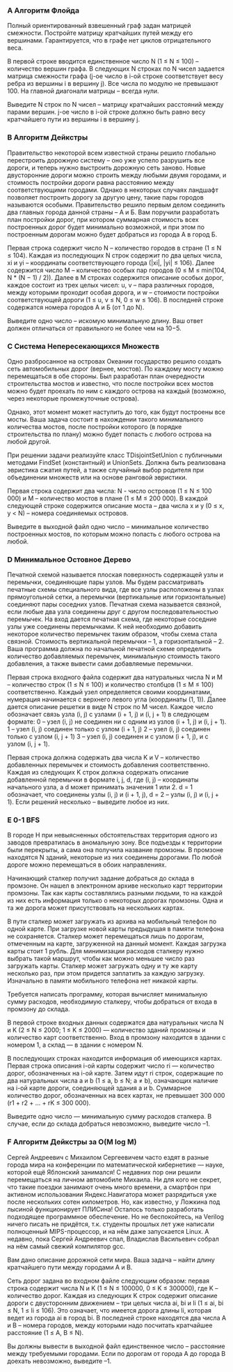 ### A Алгоритм Флойда
Полный ориентированный взвешенный граф задан матрицей смежности. Постройте матрицу кратчайших путей между его вершинами. Гарантируется, что в графе нет циклов отрицательного веса.

В первой строке вводится единственное число N (1 ≤ N ≤ 100) – количество вершин графа. В следующих N строках по N чисел задается матрица смежности графа (j-ое число в i-ой строке соответствует весу ребра из вершины i в вершину j). Все числа по модулю не превышают 100. На главной диагонали матрицы – всегда нули.

Выведите N строк по N чисел – матрицу кратчайших расстояний между парами вершин. j-ое число в i-ой строке должно быть равно весу кратчайшего пути из вершины i в вершину j.


### B Алгоритм Дейкстры
Правительство некоторой всем известной страны решило глобально перестроить дорожную систему – оно уже успело разрушить все дороги, и теперь нужно выстроить дорожную сеть заново. Новые двусторонние дороги можно строить между любыми двумя городами, и стоимость постройки дороги равна расстоянию между соответствующими городами. Однако в некоторых случаях ландшафт позволяет построить дорогу за другую цену, такие пары городов называются особыми. Правительство решило первым делом соединить два главных города данной страны – А и Б. Вам поручили разработать план постройки дорог, при котором суммарная стоимость всех построенных дорог будет минимально возможной, и при этом по построенным дорогам можно будет добраться из города А в город Б.

Первая строка содержит число N – количество городов в стране (1 ≤ N ≤ 104). Каждая из последующих N строк содержит по два целых числа, xi и yi – координаты соответствующего города (|xi|, |yi| ≤ 106). Далее содержится число M – количество особых пар городов (0 ≤ M ≤ min(104, N * (N − 1) / 2)). Далее в M строках содержится описание особых дорог, каждое состоит из трех целых чисел: u, v – пара различных городов, между которыми проходит особая дорога, и w – стоимости постройки соответствующей дороги (1 ≤ u, v ≤ N, 0 ≤ w ≤ 106). В последней строке содержатся номера городов А и Б (от 1 до N).

Выведите одно число – искомую минимальную длину. Ваш ответ должен отличаться от правильного не более чем на 10−5.

### C Система Непересекающихся Множеств
Одно разбросанное на островах Океании государство решило создать сеть автомобильных дорог (вернее, мостов). По каждому мосту можно перемещаться в обе стороны. Был разработан план очередности строительства мостов и известно, что после постройки всех мостов можно будет проехать по ним с каждого острова на каждый (возможно, через некоторые промежуточные острова).

Однако, этот момент может наступить до того, как будут построены все мосты. Ваша задача состоит в нахождении такого минимального количества мостов, после постройки которого (в порядке строительства по плану) можно будет попасть с любого острова на любой другой.

При решении задачи реализуйте класс TDisjointSetUnion с публичными методами FindSet (константный) и UnionSets. Должна быть реализована эвристика сжатия путей, а также случайный выбор родителя при объединении множеств или на основе ранговой эвристики.

Первая строка содержит два числа: N - число островов (1 ≤ N ≤ 100 000) и M – количество мостов в плане (1 ≤ M ≤ 200 000). В каждой следующей строке содержится описание моста – два числа x и y (0 ≤ x, y < N) – номера соединяемых островов.

Выведите в выходной файл одно число – минимальное количество построенных мостов, по которым можно попасть с любого острова на любой.

### D Минимальное Остовное Дерево
Печатной схемой называется плоская поверхность содержащей узлы и перемычки, соединяющие пары узлов. Мы будем рассматривать печатные схемы специального вида, где все узлы расположены в узлах прямоугольной сетки, а перемычки (вертикальные или горизонтальные) соединяют пары соседних узлов. Печатная схема называется связной, если любые два узла соединены друг с другом последовательностью перемычек. На вход дается печатная схема, где некоторые соседние узлы уже соединены перемычками. К ней необходимо добавить некоторое количество перемычек таким образом, чтобы схема стала связной. Стоимость вертикальной перемычки – 1, а горизонтальной – 2. Ваша программа должна по начальной печатной схеме определить количество добавляемых перемычек, минимальную стоимость такого добавления, а также вывести сами добавляемые перемычки.

Первая строка входного файла содержит два натуральных числа N и M – количество строк (1 ≤ N ≤ 100) и количество столбцов (1 ≤ M ≤ 100) соответственно. Каждый узел определяется своими координатами, нумерация начинается с верхнего левого угла (координаты (1, 1)). Далее дается описание решетки в виде N строк по M чисел. Каждое число обозначает связь узла (i, j) с узлами (i + 1, j) и (i, j + 1) в следующем формате: 0 – узел (i, j) не соединен ни с одним из узлов (i + 1, j) и (i, j + 1). 1 – узел (i, j) соединен только с узлом (i + 1, j) 2 – узел (i, j) соединен только с узлом (i, j + 1) 3 – узел (i, j) соединен и с узлом (i + 1, j), и с узлом (i, j + 1).

Первая строка должна содержать два числа K и V – количество добавленных перемычек и стоимость добавления соответственно. Каждая из следующих K строк должна содержать описание добавленной перемычки в формате i, j, d, где (i, j) – координаты начального узла, а d может принимать значения 1 или 2. d = 1 обозначает, что соединены узлы (i, j) и (i + 1, j), d = 2 – узлы (i, j) и (i, j + 1). Если решений несколько – выведите любое из них.

### E 0-1 BFS
В городе Н при невыясненных обстоятельствах территория одного из заводов превратилась в аномальную зону. Все подъезды к территории были перекрыты, а сама она получила название промзоны. В промзоне находятся N зданий, некоторые из них соединены дорогами. По любой дороге можно перемещаться в обоих направлениях.

Начинающий сталкер получил задание добраться до склада в промзоне. Он нашел в электронном архиве несколько карт территории промзоны. Так как карты составлялись разными людьми, то на каждой из них есть информация только о некоторых дорогах промзоны. Одна и та же дорога может присутствовать на нескольких картах.

В пути сталкер может загружать из архива на мобильный телефон по одной карте. При загрузке новой карты предыдущая в памяти телефона не сохраняется. Сталкер может перемещаться лишь по дорогам, отмеченным на карте, загруженной на данный момент. Каждая загрузка карты стоит 1 рубль. Для минимизации расходов сталкеру нужно выбрать такой маршрут, чтобы как можно меньшее число раз загружать карты. Сталкер может загружать одну и ту же карту несколько раз, при этом придется заплатить за каждую загрузку. Изначально в памяти мобильного телефона нет никакой карты.

Требуется написать программу, которая вычисляет минимальную сумму расходов, необходимую сталкеру, чтобы добраться от входа в промзону до склада.

В первой строке входных данных содержатся два натуральных числа N и K (2 ≤ N ≤ 2000; 1 ≤ K ≤ 2000) — количество зданий промзоны и количество карт соответственно. Вход в промзону находится в здании с номером 1, а склад — в здании с номером N.

В последующих строках находится информация об имеющихся картах. Первая строка описания i-ой карты содержит число ri — количество дорог, обозначенных на i-ой карте. Затем идут ri строк, содержащие по два натуральных числа a и b (1 ≤ a, b ≤ N; a ≠ b), означающих наличие на i-ой карте дороги, соединяющей здания a и b. Суммарное количество дорог, обозначенных на всех картах, не превышает 300 000 (r1 + r2 + … + rK ≤ 300 000).

Выведите одно число — минимальную сумму расходов сталкера. В случае, если до склада добраться невозможно, выведите число –1.

### F Алгоритм Дейкстры за O(M log M)
Сергей Андреевич с Михаилом Сергеевичем часто ездят в разные города мира на конференции по математической кибернетике — науке, которой ещё Яблонский занимался! С недавних пор они решили перемещаться на личном автомобиле Михаила. Ни для кого не секрет, что такие поездки занимают очень много времени, а смартфон при активном использовании Яндекс.Навигатора может разрядиться уже после нескольких сотен километров. Но, как известно, у Ложкина под лысиной функционирует ПЛИСина! Осталось только разработать подходящее программное обеспечение. Но не беспокойтесь, на Verilog ничего писать не придётся, т.к. студенты прошлых лет уже написали полноценный MIPS-процессор, и на нём даже запускается Linux. А недавно, пока Сергей Андреевич спал, Владислав Васильевич собрал на нём самый свежий компилятор gcc.

Вам дано описание дорожной сети мира. Ваша задача – найти длину кратчайшего пути между городами А и B.

Сеть дорог задана во входном файле следующим образом: первая строка содержит числа N и K (1 ≤ N ≤ 100000, 0 ≤ K ≤ 300000), где K – количество дорог. Каждая из следующих K строк содержит описание дороги с двусторонним движением – три целых числа ai, bi и li (1 ≤ ai, bi ≤ N, 1 ≤ li ≤ 106). Это означает, что имеется дорога длины li, которая ведет из города ai в город bi. В последней строке находятся два числа А и В – номера городов, между которыми надо посчитать кратчайшее расстояние (1 ≤ A, B ≤ N).

Вы должны вывести в выходной файл единственное число – расстояние между требуемыми городами. Если по дорогам от города А до города В доехать невозможно, выведите –1.

